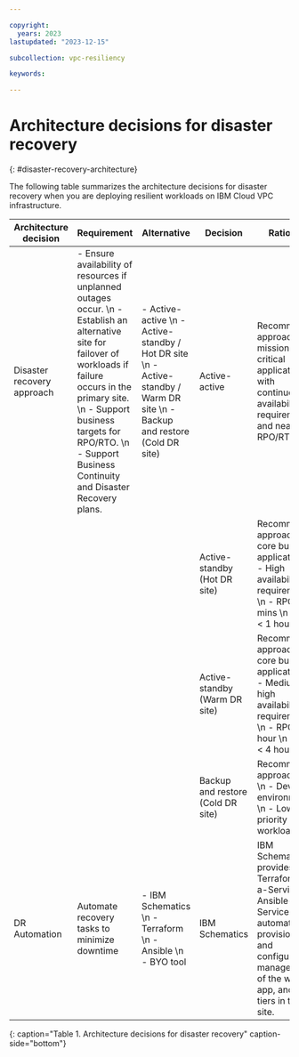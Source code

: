 ```yaml
---

copyright:
  years: 2023
lastupdated: "2023-12-15"

subcollection: vpc-resiliency

keywords:

---
```


# Architecture decisions for disaster recovery
{: #disaster-recovery-architecture}

The following table summarizes the architecture decisions for disaster recovery when you are deploying resilient workloads on IBM Cloud VPC infrastructure.

| Architecture decision | Requirement | Alternative | Decision | Rationale |
| -------------- | -------------- | -------------- | -------------- | -------------- |
| Disaster recovery approach   | - Ensure availability of resources if unplanned outages occur. \n - Establish an alternative site for failover of workloads if failure occurs in the primary site. \n - Support business targets for RPO/RTO. \n - Support Business Continuity and Disaster Recovery plans. | - Active-active \n - Active-standby / Hot DR site \n - Active-standby / Warm DR site \n - Backup and restore (Cold DR site)   | Active-active | Recommended approach for mission-critical applications with continuous availability requirements and near zero RPO/RTO. |
| | | | Active-standby (Hot DR site) | Recommended approach for core business applications \n  - High availability requirements \n - RPO \< 15 mins \n - RTO \< 1 hour |
| | | | Active-standby (Warm DR site) | Recommended approach for core business applications \n - Medium to high availability requirements \n - RPO \< 1-hour \n - RTO \< 4 hours |
| | | | Backup and restore (Cold DR site) | Recommended approach for: \n - Dev/test environments \n - Low-priority workloads |
| DR Automation | Automate recovery tasks to minimize downtime | - IBM Schematics \n - Terraform \n - Ansible \n - BYO tool | IBM Schematics | IBM Schematics provides Terraform-as-a-Service and Ansible-as-a-Service to automate the provisioning and configuration management of the web, app, and DB tiers in the DR site. |
{: caption="Table 1. Architecture decisions for disaster recovery" caption-side="bottom"}
